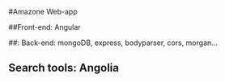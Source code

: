 #Amazone Web-app

##Front-end: Angular

##: Back-end: mongoDB, express, bodyparser, cors, morgan...

## Search tools: Angolia